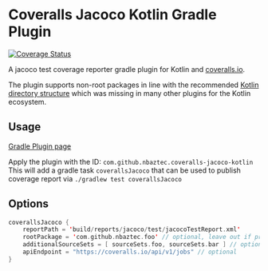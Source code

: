 # Coveralls Jacoco Kotlin Gradle Plugin
[![Coverage Status](https://coveralls.io/repos/github/nbaztec/coveralls-jacoco-kotlin-gradle-plugin/badge.svg?branch=master)](https://coveralls.io/github/nbaztec/coveralls-jacoco-kotlin-gradle-plugin?branch=master)

A jacoco test coverage reporter gradle plugin for Kotlin and [coveralls.io](https://coveralls.io).

The plugin supports non-root packages in line with the recommended [Kotlin directory structure](https://kotlinlang.org/docs/reference/coding-conventions.html#directory-structure) 
which was missing in many other plugins for the Kotlin ecosystem. 

## Usage

[Gradle Plugin page](https://plugins.gradle.org/plugin/com.github.nbaztec.coveralls-jacoco-kotlin)

Apply the plugin with the ID: `com.github.nbaztec.coveralls-jacoco-kotlin`
This will add a gradle task `coverallsJacoco` that can be used to publish coverage report via `./gradlew test coverallsJacoco`

## Options
```kotlin
coverallsJacoco {
    reportPath = 'build/reports/jacoco/test/jacocoTestReport.xml'
    rootPackage = 'com.github.nbaztec.foo' // optional, leave out if project has java directory structure  
    additionalSourceSets = [ sourceSets.foo, sourceSets.bar ] // optional, sourceSet.main is always included
    apiEndpoint = "https://coveralls.io/api/v1/jobs" // optional
}
```